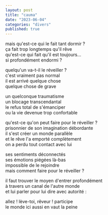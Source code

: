 ```yaml
---
layout: post
title: "cauma"
date: "2023-06-04"
categories: "divers"
published: true
---
```


mais qu'est-ce qui le fait tant dormir ?  
ça fait trop longtemps qu'il rêve  
qu'est-ce qui fait qu'il est toujours...  
si profondément endormi ?  

quelqu'un va-t-il le réveiller ?  
c'est vraiment pas normal  
il est arrivé quelque chose  
quelque chose de grave  

un quelconque traumatisme  
un blocage transcendantal  
le refus total de s'émanciper  
ou la vie devenue trop confortable  

qu'est-ce qu'on peut faire pour le réveiller ?  
prisonnier de son imagination débordante  
il s'est créer un monde parallèle  
et le rêve l'a emporté complètement  
on a perdu tout contact avec lui  

ses sentiments déconnectés  
ses émotions piégées là-bas  
impossible de le rejoindre  
mais comment faire pour le réveiller ?  

il faut trouver le moyen d'entrer profondément  
à travers un canal de l'autre monde  
et lui parler pour lui dire avec autorité :  

allez ! lève-toi, rêveur ! participe  
le monde ici aussi en vaut la peine  
